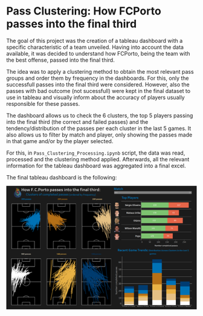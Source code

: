 # Pass Clustering: How FCPorto passes into the final third  
The goal of this project was the creation of a tableau dashboard with a specific characteristic of a team unveiled. 
Having into account the data available, it was decided to understand how FCPorto, being the team with the best offense, passed into the final third. 

The idea was to apply a clustering method to obtain the most relevant pass groups and order them by frequency in the dashboards. 
For this, only the successfull passes into the final third were considered. However, also the passes with bad outcome (not sucessfull) were kept in the final dataset to use in tableau and visually inform about the accuracy of players usually
responsible for these passes. 

The dashboard allows us to check the 6 clusters, the top 5 players passing into the final third (the correct and failed passes) and the tendency/distribution of the passes per each cluster in the last 5 games. 
It also allows us to filter by match and player, only showing the passes made in that game and/or by the player selected. 

For this, in `Pass_Clustering_Processing.ipynb` script, the data was read, processed and the clustering method applied. Afterwards, all the relevant information for the tableau dashboard was aggregated into a final excel. 

The final tableau dashboard is the following:


![Alt text](dashboard_vis.png)
